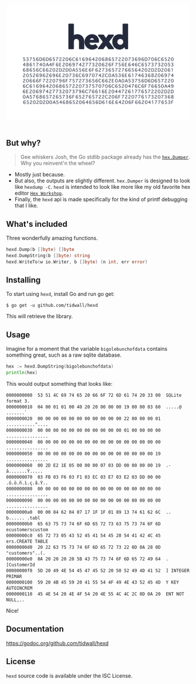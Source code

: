 <p align="center">
  <img src="logo.png" width=500 border=0 alt=hexd></a>
  <br><br>
</p>

## But why?

> Gee whiskers Josh, the Go stdlib package already has the [`hex.Dumper`](https://golang.org/pkg/encoding/hex/#Dumper). Why you reinvent'n the wheel?

- Mostly just because.
- But also, the outputs are slightly different. `hex.Dumper` is designed to look like `hexdump -C`. `hexd` is intended to look like more like my old favorite hex editor [`Hex Workshop`](http://www.hexworkshop.com/overview.html).  
- Finally, the `hexd` api is made specifically for the kind of printf debugging that I like.


## What's included

Three wonderfully amazing functions.

```go
hexd.Dump(b []byte) []byte
hexd.DumpString(b []byte) string
hexd.WriteTo(w io.Writer, b []byte) (n int, err error)
```

## Installing

To start using `hexd`, install Go and run go get:

```
$ go get -u github.com/tidwall/hexd
```

This will retrieve the library.

## Usage

Imagine for a moment that the variable `bigolebunchofdata` contains something great, such as a raw sqlite database.

```go
hex := hexd.DumpString(bigolebunchofdata)
println(hex)
```

This would output something that looks like:

```
0000000000  53 51 4C 69 74 65 20 66 6F 72 6D 61 74 20 33 00  SQLite format 3.
0000000010  04 00 01 01 00 40 20 20 00 00 00 19 00 00 03 60  .....@  .......`
0000000020  00 00 00 00 00 00 00 00 00 00 00 22 00 00 00 01  ..........."....
0000000030  00 00 00 00 00 00 00 00 00 00 00 01 00 00 00 00  ................
0000000040  00 00 00 00 00 00 00 00 00 00 00 00 00 00 00 00  ................
0000000050  00 00 00 00 00 00 00 00 00 00 00 00 00 00 00 19  ................
0000000060  00 2D E2 1E 05 00 00 00 07 03 DD 00 00 00 00 19  .-â.......Ý.....
0000000070  03 FB 03 F6 03 F1 03 EC 03 E7 03 E2 03 DD 00 00  .û.ö.ñ.ì.ç.â.Ý..
0000000080  00 00 00 00 00 00 00 00 00 00 00 00 00 00 00 00  ................
0000000090  00 00 00 00 00 00 00 00 00 00 00 00 00 00 00 00  ................
00000000a0  00 00 84 62 04 07 17 1F 1F 01 89 13 74 61 62 6C  .. b...... .tabl
00000000b0  65 63 75 73 74 6F 6D 65 72 73 63 75 73 74 6F 6D  ecustomerscustom
00000000c0  65 72 73 05 43 52 45 41 54 45 20 54 41 42 4C 45  ers.CREATE TABLE
00000000d0  20 22 63 75 73 74 6F 6D 65 72 73 22 0D 0A 28 0D   "customers"..(.
00000000e0  0A 20 20 20 20 5B 43 75 73 74 6F 6D 65 72 49 64  .    [CustomerId
00000000f0  5D 20 49 4E 54 45 47 45 52 20 50 52 49 4D 41 52  ] INTEGER PRIMAR
0000000100  59 20 4B 45 59 20 41 55 54 4F 49 4E 43 52 45 4D  Y KEY AUTOINCREM
0000000110  45 4E 54 20 4E 4F 54 20 4E 55 4C 4C 2C 0D 0A 20  ENT NOT NULL,..
```

Nice!

## Documentation

https://godoc.org/github.com/tidwall/hexd

## License

`hexd` source code is available under the ISC License.
